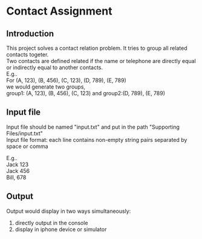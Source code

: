 # Contact Assignment
## Introduction
This project solves a contact relation problem. It tries to group all related contacts togeter.<br/>
Two contacts are defined related if the name or telephone are directly equal or indirectly equal to another contacts.<br/>
E.g.. <br/>
For (A, 123), (B, 456), (C, 123), (D, 789), (E, 789) <br/>
we would generate two groups,<br/>
group1: (A, 123), (B, 456), (C, 123) and group2:(D, 789), (E, 789)

## Input file
Input file should be named "input.txt" and put in the path "Supporting Files/input.txt"<br/>
Input file format: each line contains non-empty string pairs separated by space or comma

E.g..<br/>
Jack 123<br/>
Jack 456<br/>
Bill, 678<br/>

## Output
Output would display in two ways simultaneously:<br/>
1) directly output in the console<br/>
2) display in iphone device or simulator<br/>

